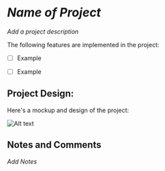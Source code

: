 # *Name of Project*

*Add a project description*

The following features are implemented in the project:

- [ ] Example

- [ ] Example

## Project Design:

Here's a mockup and design of the project:

![Alt text](images/example.png)

## Notes and Comments

*Add Notes*
